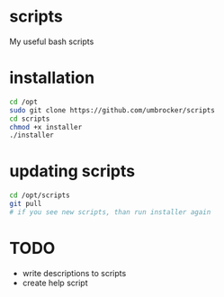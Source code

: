 # scripts
My useful bash scripts

# installation
```bash
cd /opt
sudo git clone https://github.com/umbrocker/scripts
cd scripts
chmod +x installer
./installer
```

# updating scripts
```bash
cd /opt/scripts
git pull
# if you see new scripts, than run installer again
```
# TODO
- write descriptions to scripts
- create help script
